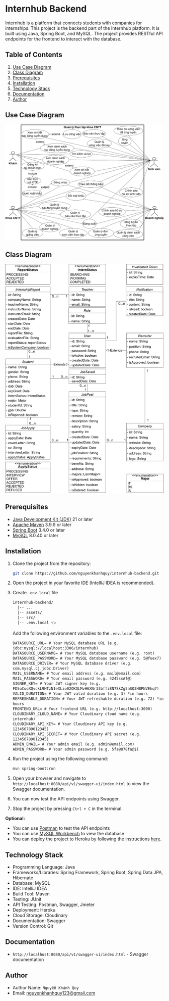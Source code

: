 # Internhub Backend

Internhub is a platform that connects students with companies for internships. This project is the backend part of the Internhub platform. It is built using Java, Spring Boot, and MySQL. The project provides RESTful API endpoints for the frontend to interact with the database.

## Table of Contents

1. [Use Case Diagram](#use-case-diagram)
2. [Class Diagram](#class-diagram)
3. [Prerequisites](#prerequisites)
4. [Installation](#installation)
5. [Technology Stack](#technology-stack)
6. [Documentation](#documentation)
7. [Author](#author)

## Use Case Diagram

![Use Case Diagram](/assets/UseCaseDiagram.png)

## Class Diagram

![Class Diagram](/assets/ClassDiagram.png)

## Prerequisites

- [Java Development Kit (JDK)](https://www.oracle.com/java/technologies/downloads/) 21 or later
- [Apache Maven](https://maven.apache.org/download.cgi) 3.9.9 or later
- [Spring Boot](https://spring.io/projects/spring-boot) 3.4.0 or later
- [MySQL](https://dev.mysql.com/downloads/mysql/) 8.0.40 or later

## Installation

1. Clone the project from the repository:

    ```sh
    git clone https://github.com/nguyenkhanhquy/internhub-backend.git
    ```

2. Open the project in your favorite IDE (IntelliJ IDEA is recommended).

3. Create `.env.local` file

   ```plaintext
   internhub-backend/
     |-- ...
     |-- assets/
     |-- src/
     |-- .env.local 👈
   ```

    Add the following environment variables to the `.env.local` file:
    
    ```plaintext
   DATASOURCE_URL= # Your MySQL database URL (e.g. jdbc:mysql://localhost:3306/internhub)
   DATASOURCE_USERNAME= # Your MySQL database username (e.g. root)
   DATASOURCE_PASSWORD= # Your MySQL database password (e.g. 5@fuex7)
   DATASOURCE_DRIVER= # Your MySQL database driver (e.g. com.mysql.cj.jdbc.Driver)
   MAIL_USERNAME= # Your email address (e.g. mail@email.com)
   MAIL_PASSWORD= # Your email password (e.g. 4245ssAf@)
   SIGNER_KEY= # Your JWT signer key (e.g. FD5oCuoXQvckL9HTzN1eXLio02OKQLMvH6XNr33bffi8N7SkZg5aSQ3H8PNVEhq7)
   VALID_DURATION= # Your JWT valid duration (e.g. 3) *in hours
   REFRESHABLE_DURATION= # Your JWT refreshable duration (e.g. 72) *in hours
   FRONTEND_URL= # Your frontend URL (e.g. http://localhost:3000)
   CLOUDINARY_CLOUD_NAME= # Your Cloudinary cloud name (e.g. internhub)
   CLOUDINARY_API_KEY= # Your Cloudinary API key (e.g. 123456789012345)
   CLOUDINARY_API_SECRET= # Your Cloudinary API secret (e.g. 123456789012345)
   ADMIN_EMAIL= # Your admin email (e.g. admin@email.com)
   ADMIN_PASSWORD= # Your admin password (e.g. 5fs@878fa@$)
   ```

4. Run the project using the following command:

    ```sh
    mvn spring-boot:run
    ```

5. Open your browser and navigate to `http://localhost:8080/api/v1/swagger-ui/index.html` to view the Swagger documentation.

6. You can now test the API endpoints using Swagger.

7. Stop the project by pressing `Ctrl + C` in the terminal.

**Optional:**

- You can use [Postman](https://www.postman.com/downloads) to test the API endpoints
- You can use [MySQL Workbench](https://dev.mysql.com/downloads/workbench) to view the database
- You can deploy the project to Heroku by following the instructions [here](https://devcenter.heroku.com/articles/getting-started-with-java).

## Technology Stack

- Programming Language: Java
- Frameworks/Libraries: Spring Framework, Spring Boot, Spring Data JPA, Hibernate
- Database: MySQL
- IDE: IntelliJ IDEA
- Build Tool: Maven
- Testing: JUnit
- API Testing: Postman, Swagger, Jmeter
- Deployment: Heroku
- Cloud Storage: Cloudinary
- Documentation: Swagger
- Version Control: Git

## Documentation

- `http://localhost:8080/api/v1/swagger-ui/index.html` - Swagger documentation

## Author

- Author Name: `Nguyễn Khánh Quy`
- Email: <nguyenkhanhquy123@gmail.com>
